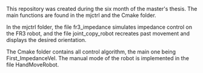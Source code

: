 This repository was created during the six month of the master's thesis. 
The main functions are found in the mjctrl and the Cmake folder. 

In the mjctrl folder, the file fr3_impedance simulates impedance control on the FR3 robot, and the file joint_copy_robot recreates past movement and displays the desired orientation. 

The Cmake folder contains all control algorithm, the main one being First_ImpedanceVel. The manual mode of the robot is implemented in the file HandMoveRobot.
